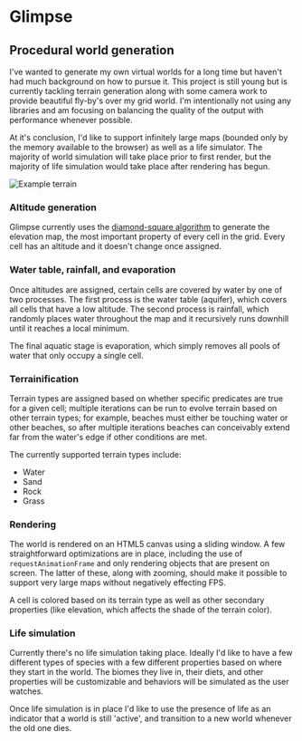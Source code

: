 # Glimpse
## Procedural world generation

I've wanted to generate my own virtual worlds for a long time but haven't had much background on how to pursue it. This project is still young
but is currently tackling terrain generation along with some camera work to provide beautiful fly-by's over my grid world. I'm intentionally not
using any libraries and am focusing on balancing the quality of the output with performance whenever possible.

At it's conclusion, I'd like to support infinitely large maps (bounded only by the memory available to the browser) as well as a life simulator. The
majority of world simulation will take place prior to first render, but the majority of life simulation would take place after rendering has begun.

![Example terrain](https://anyweez.github.io/glimpse/img/terrain.png)

### Altitude generation
Glimpse currently uses the [diamond-square algorithm](https://en.wikipedia.org/wiki/Diamond-square_algorithm) to generate the elevation map, the most 
important property of every cell in the grid. Every cell has an altitude and it doesn't change once assigned.

### Water table, rainfall, and evaporation
Once altitudes are assigned, certain cells are covered by water by one of two processes. The first process is the water table (aquifer), which covers
all cells that have a low altitude. The second process is rainfall, which randomly places water throughout the map and it recursively runs downhill until
it reaches a local minimum.

The final aquatic stage is evaporation, which simply removes all pools of water that only occupy a single cell.

### Terrainification
Terrain types are assigned based on whether specific predicates are true for a given cell; multiple iterations can be run to evolve terrain based
on other terrain types; for example, beaches must either be touching water or other beaches, so after multiple iterations beaches can conceivably
extend far from the water's edge if other conditions are met.

The currently supported terrain types include:
  - Water
  - Sand
  - Rock
  - Grass

### Rendering
The world is rendered on an HTML5 canvas using a sliding window. A few straightforward optimizations are in place, including the use of 
`requestAnimationFrame` and only rendering objects that are present on screen. The latter of these, along with zooming, should make it possible to
support very large maps without negatively effecting FPS.

A cell is colored based on its terrain type as well as other secondary properties (like elevation, which affects the shade of the terrain color).

### Life simulation
Currently there's no life simulation taking place. Ideally I'd like to have a few different types of species with a few different properties based
on where they start in the world. The biomes they live in, their diets, and other properties will be customizable and behaviors will be simulated
as the user watches. 

Once life simulation is in place I'd like to use the presence of life as an indicator that a world is still 'active', and transition to a new world
whenever the old one dies.